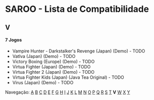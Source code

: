 # SAROO - Lista de Compatibilidade

## V

#### 7 Jogos

- Vampire Hunter - Darkstalker's Revenge (Japan) (Demo) - TODO
- Vatlva (Japan) (Demo) - TODO
- Victory Boxing (Europe) (Demo) - TODO
- Virtua Fighter (Japan) (Demo) - TODO
- Virtua Fighter 2 (Japan) (Demo) - TODO
- Virtua Fighter Kids (Japan) (Java Tea Original) - TODO
- Virus (Japan) (Demo) - TODO

Navegação:
[A](./A.md) [B](./B.md) [C](./C.md) [D](./D.md) [E](./E.md) [F](./F.md) [G](./G.md) [H](./H.md) [I](./I.md) [J](./J.md) [K](./K.md) [L](./L.md) [M](./M.md) [N](./N.md) [O](./O.md) [P](./P.md) [Q](./Q.md) [R](./R.md) [S](./S.md) [T](./T.md) **V** [W](./W.md) [X](./X.md) [Y](./Y.md)
